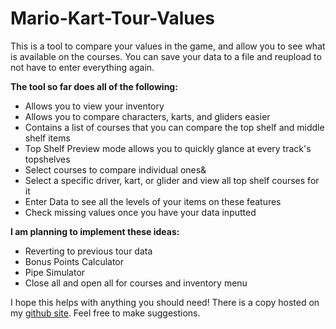 # Mario-Kart-Tour-Values
This is a tool to compare your values in the game, and allow you to see what is available on the courses. You can save your data to a file and reupload to not have to enter everything again. 

**The tool so far does all of the following:**
- Allows you to view your inventory
- Allows you to compare characters, karts, and gliders easier
- Contains a list of courses that you can compare the top shelf and middle shelf items
- Top Shelf Preview mode allows you to quickly glance at every track's topshelves
- Select courses to compare individual ones&
- Select a specific driver, kart, or glider and view all top shelf courses for it
- Enter Data to see all the levels of your items on these features
- Check missing values once you have your data inputted

**I am planning to implement these ideas:**
- Reverting to previous tour data
- Bonus Points Calculator
- Pipe Simulator&nbsp;
- Close all and open all for courses and inventory menu

I hope this helps with anything you should need! There is a copy hosted on my [github site](https://halfhydra.github.io/MarioKartTourValues/main.html).
Feel free to make suggestions.
